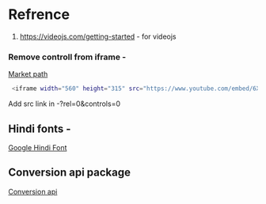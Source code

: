 # Refrence
1. https://videojs.com/getting-started - for videojs

### Remove controll from iframe -
[Market path]('https://www.marketpath.com/blog/remove-youtube-info-from-embedded-videos')

```bash
 <iframe width="560" height="315" src="https://www.youtube.com/embed/6Xr8UZiA7Zg?si=FgHjIjw61Q2FZKdV?rel=0&amp;controls=0" frameborder="2" allow="accelerometer; autoplay; modestbranding; encrypted-media; gyroscope; picture-in-picture" allowfullscreen></iframe>
 ```
Add src link in -?rel=0&amp;controls=0


## Hindi fonts - 
[Google Hindi Font](https://fonts.google.com/?query=deva)

## Conversion api package
[Conversion api](https://github.com/esign/laravel-conversions-api)
